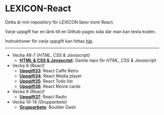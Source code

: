 # LEXICON-React

Detta är min repository för LEXICON läxor inom React.

Varje uppgift har en länk till en Github pages sida där man kan testa koden.

Instruktioner för varje uppgift kan hittas [här](https://github.com/Ertingel/LEXICON-React/tree/main/Instruktioner).

---

-   Vecka 48-7 _(HTML, CSS & Javascript)_
    -   [**HTML & CSS & Javascript**](https://github.com/Ertingel/LEXICON/): Gamla repo för _HTML, CSS & Javascript_
-   Vecka 8 _(React)_
    -   [**Uppgift33**](https://ertingel.github.io/LEXICON-React/#/Uppgift33): React Caffe Retro
    -   [**Uppgift34**](https://ertingel.github.io/LEXICON-React/#/Uppgift34): React Media player
    -   [**Uppgift35**](https://ertingel.github.io/LEXICON-React/#/Uppgift35): React Todo list
    -   [**Uppgift36**](https://ertingel.github.io/LEXICON-React/#/Uppgift36): React Movie cards
-   Vecka 9 _(React)_
    -   [**Uppgift37**](https://ertingel.github.io/LEXICON-React/#/Uppgift37): React Radio
-   Vecka 10-14 _(Grupparbete)_
    -   [**Grupparbete**](https://github.com/johsve-source/Lexicon-Boulder-Dash): Boulder Dash
